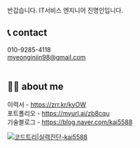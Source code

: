 반갑습니다. IT서비스 엔지니어 진명인입니다.   
   
## 📞 contact   
010-9285-4118       
myeonginjin98@gmail.com   
<br/>

## 🙋‍♂️ about me
이력서 - https://zrr.kr/kyOW   
포트폴리오 - https://myurl.ai/zb8cqu   
기술블로그 - https://blog.naver.com/kai5588   



[![코드트리|실력진단-kai5588](https://banner.codetree.ai/v1/banner/kai5588)](https://www.codetree.ai/profiles/kai5588)

<!--
**myeonginjin/myeonginjin** is a ✨ _special_ ✨ repository because its `README.md` (this file) appears on your GitHub profile.

Here are some ideas to get you started:

- 🔭 I’m currently working on ...
- 🌱 I’m currently learning ...
- 👯 I’m looking to collaborate on ...
- 🤔 I’m looking for help with ...
- 💬 Ask me about ...
- 📫 How to reach me: ...
- 😄 Pronouns: ...
- ⚡ Fun fact: ...
-->

